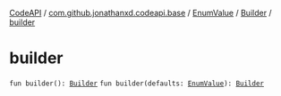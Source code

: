 [CodeAPI](../../../index.md) / [com.github.jonathanxd.codeapi.base](../../index.md) / [EnumValue](../index.md) / [Builder](index.md) / [builder](.)

# builder

`fun builder(): `[`Builder`](index.md)
`fun builder(defaults: `[`EnumValue`](../index.md)`): `[`Builder`](index.md)